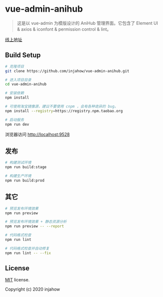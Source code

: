# vue-admin-anihub

> 这是以 vue-admin 为模版设计的 AniHub 管理界面。它包含了 Element UI & axios & iconfont & permission control & lint。

[线上地址](https://anihub.injahow.cn)

## Build Setup

```bash
# 克隆项目
git clone https://github.com/injahow/vue-admin-anihub.git

# 进入项目目录
cd vue-admin-anihub

# 安装依赖
npm install

# 可使用淘宝镜像源，建议不要使用 cnpm ，会有各种诡异的 bug。
npm install --registry=https://registry.npm.taobao.org

# 启动服务
npm run dev
```

浏览器访问 [http://localhost:9528](http://localhost:9528)

## 发布

```bash
# 构建测试环境
npm run build:stage

# 构建生产环境
npm run build:prod
```

## 其它

```bash
# 预览发布环境效果
npm run preview

# 预览发布环境效果 + 静态资源分析
npm run preview -- --report

# 代码格式检查
npm run lint

# 代码格式检查并自动修复
npm run lint -- --fix
```

## License

[MIT](https://github.com/injahow/vue-admin-anihub/blob/master/LICENSE) license.

Copyright (c) 2020 injahow
